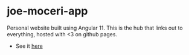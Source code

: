 # joe-moceri-app

Personal website built using Angular 11. This is the hub that links out to everything, hosted with <3 on github pages.

* See it [here](https://joemoceri.io)
